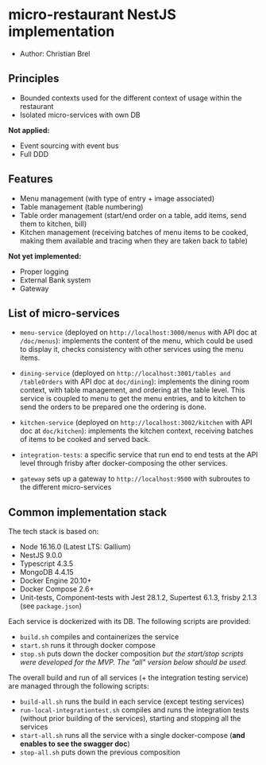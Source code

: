 # micro-restaurant NestJS implementation

* Author: Christian Brel

## Principles

* Bounded contexts used for the different context of usage within the restaurant
* Isolated micro-services with own DB

**Not applied:**

* Event sourcing with event bus
* Full DDD

## Features

* Menu management (with type of entry + image associated)
* Table management (table numbering)
* Table order management (start/end order on a table, add items, send them to kitchen, bill)
* Kitchen management (receiving batches of menu items to be cooked, making them available and tracing when they are taken back to table)

**Not yet implemented:**

* Proper logging
* External Bank system
* Gateway

## List of micro-services

* `menu-service` (deployed on `http://localhost:3000/menus` with API doc at `/doc/menus`): implements the content of the menu, which could be used to display it, checks consistency with other services using the menu items.
* `dining-service` (deployed on `http://localhost:3001/tables and /tableOrders` with API doc at `doc/dining`): implements the dining room context, with table management, and ordering at the table level.
  This service is coupled to menu to get the menu entries, and to kitchen to send the orders to be prepared one the ordering is done.
* `kitchen-service` (deployed on `http://localhost:3002/kitchen` with API doc at `doc/kitchen`): implements the kitchen context, receiving batches of items to be cooked and served back.

* `integration-tests`: a specific service that run end to end tests at the API level through frisby after docker-composing the other services.
* `gateway` sets up a gateway to `http://localhost:9500` with subroutes to the different micro-services

##  Common implementation stack

The tech stack is based on:
* Node 16.16.0 (Latest LTS: Gallium)
* NestJS 9.0.0
* Typescript 4.3.5
* MongoDB 4.4.15
* Docker Engine 20.10+
* Docker Compose 2.6+
* Unit-tests, Component-tests with Jest 28.1.2, Supertest 6.1.3, frisby 2.1.3 (see `package.json`)

Each service is dockerized with its DB. The following scripts are provided:
* `build.sh` compiles and containerizes the service
* `start.sh` runs it through docker compose
* `stop.sh` puts down the docker composition
  *but the start/stop scripts were developed for the MVP. The "all" version below should be used.*

The overall build and run of all services (+ the integration testing service) are managed through the following scripts:
* `build-all.sh` runs the build in each service (except testing services)
* `run-local-integrationtest.sh` compiles and runs the integration tests (without prior building of the services), starting and stopping all the services
* `start-all.sh` runs all the service with a single docker-compose (**and enables to see the swagger doc**)
* `stop-all.sh` puts down the previous composition
